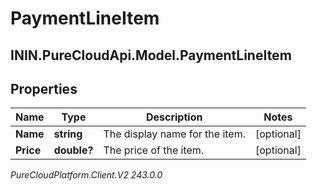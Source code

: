 # PaymentLineItem

## ININ.PureCloudApi.Model.PaymentLineItem

## Properties

|Name | Type | Description | Notes|
|------------ | ------------- | ------------- | -------------|
| **Name** | **string** | The display name for the item. | [optional] |
| **Price** | **double?** | The price of the item. | [optional] |



_PureCloudPlatform.Client.V2 243.0.0_
